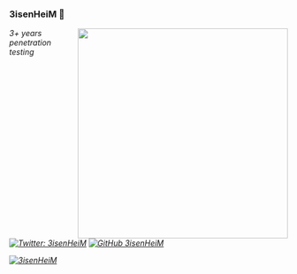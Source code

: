 ### 3isenHeiM 🧙


<img align='right' src="https://github-readme-stats.vercel.app/api?username=3isenHeiM&show_icons=true&theme=dark" width="380">
<p><em>3+ years penetration testing<br>


[![Twitter: 3isenHeiM](https://img.shields.io/twitter/follow/3isenHeiM?style=flat-square&logo=twitter)](https://twitter.com/3isenHeiM)
[![GitHub 3isenHeiM](https://img.shields.io/github/followers/3isenHeiM?label=follow%20github&style=flat-square&logo=github)](https://github.com/3isenHeiM)

[![3isenHeiM](https://komarev.com/ghpvc/?username=3isenHeiM&label=Profile%20views&color=0e75b6&style=flat-square)](https://github.com/3isenHeiM)

<!--
**3isenHeiM/3isenHeiM** is a ✨ _special_ ✨ repository because its `README.md` (this file) appears on your GitHub profile.

Here are some ideas to get you started:

- 🔭 I’m currently working on ...
- 🌱 I’m currently learning ...
- 👯 I’m looking to collaborate on ...
- 🤔 I’m looking for help with ...
- 💬 Ask me about ...
- 📫 How to reach me: ...
- 😄 Pronouns: ...
- ⚡ Fun fact: ...
-->

